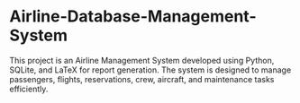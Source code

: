 # Airline-Database-Management-System
This project is an Airline Management System developed using Python, SQLite, and LaTeX for report generation. The system is designed to manage passengers, flights, reservations, crew, aircraft, and maintenance tasks efficiently.
